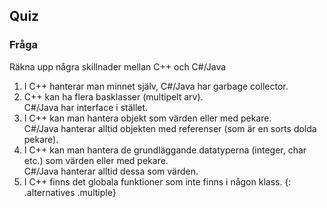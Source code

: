 ## Quiz

### Fråga 

Räkna upp några skillnader mellan C++ och C&#35;/Java

1. I C++ hanterar man minnet själv, C&#35;/Java har garbage collector. 
2. C++ kan ha flera basklasser (multipelt arv). <br>C&#35;/Java har interface i stället.
3. I C++ kan man hantera objekt som värden eller med pekare. <br>C&#35;/Java hanterar alltid objekten med referenser (som är en sorts dolda pekare).
4. I C++ kan man hantera de grundläggande datatyperna (integer, char etc.) som värden eller med pekare. <br>C&#35;/Java hanterar alltid dessa som värden.
5. I C++ finns det globala funktioner som inte finns i någon klass.
{: .alternatives .multiple}